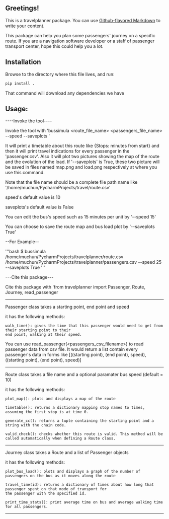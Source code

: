 Greetings!
------------------------

This is a travelplanner package. You can use
[Github-flavored Markdown](https://guides.github.com/features/mastering-markdown/)
to write your content.

This package can help you plan some passengers' journey on a specific route. If you are a navigation software developer or a staff of passenger transport center, hope this could help you a lot.

## Installation

Browse to the directory where this file lives, and run:
```bash
pip install .
```
That command will download any dependencies we have


## Usage: 

----Invoke the tool----

Invoke the tool with 'bussimula <route_file_name> <passengers_file_name>  --speed <int> --saveplots <Bool>'

It will print a timetable about this route like {Stops: minutes from start} and then it will print travel indications for every passenger in the 'passenger.csv'. Also it will plot two pictures showing the map of the route and the evolution of the load. If '--saveplots' is True, these two picture will be saved in files named map.png and load.png respectively at where you use this command. 

Note that the file name should be a complete file path name like '/home/muchun/PycharmProjects/travel/route.csv'

speed's default value is 10

saveplots's default value is False 

You can edit the bus's speed such as 15 minutes per unit by '--speed 15'

You can choose to save the route map and bus load plot by '--saveplots True'

--For Example--

'''bash
$ bussimula /home/muchun/PycharmProjects/travelplanner/route.csv /home/muchun/PycharmProjects/travelplanner/passengers.csv --speed 25 --saveplots True
'''

---Cite this package---

Cite this package with 'from travelplanner import Passenger, Route, Journey, read_passenger

------------------------
Passenger class takes a starting point, end point and speed

it has the following methods:

    walk_time(): gives the time that this passenger would need to get from their starting point to their
    end point, walking at their speed.

You can use read_passenger(<passengers_csv_filename>) to read passenger data from csv file. It would return a list contain every passenger's data in forms like [((starting point), (end point), speed),((starting point), (end point), speed)]

-------------------------

Route class takes a file name and a optional paramater bus speed (default = 10)

it has the following methods:

    plot_map(): plots and displays a map of the route

    timetable(): returns a dictionary mapping stop names to times, assuming the first stop is at time 0.

    generate_cc(): returns a tuple containing the starting point and a string with the chain code.

    valid_check(): checks whether this route is valid. This method will be called automatically when defining a Route class.

-------------------------

Journey class takes a Route and a list of Passenger objects

it has the following methods:

    plot_bus_load(): plots and displays a graph of the number of passengers on the bus as it moves along the route

    travel_time(id): returns a dictionary of times about how long that passenger spent on that mode of transport for 
    the passenger with the specified id.

    print_time_stats(): print average time on bus and average walking time for all passengers.

--------------------------

